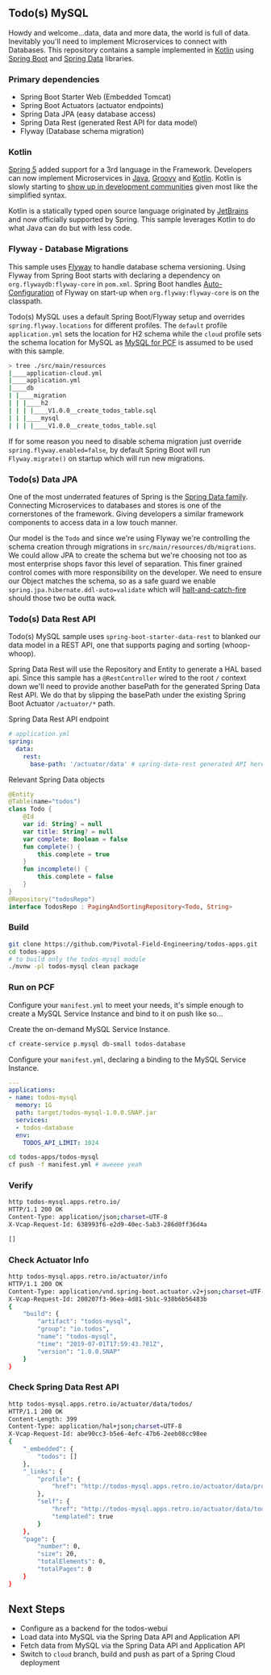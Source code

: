 ## Todo(s) MySQL

Howdy and welcome...data, data and more data, the world is full of data.  Inevitably you'll need to implement Microservices to connect with Databases.  This repository contains a sample implemented in [Kotlin](https://kotlinlang.org) using [Spring Boot](https://spring.io/projects/spring-boot) and [Spring Data](https://spring.io/projects/spring-data) libraries.

### Primary dependencies

* Spring Boot Starter Web (Embedded Tomcat)
* Spring Boot Actuators (actuator endpoints)
* Spring Data JPA (easy database access)
* Spring Data Rest (generated Rest API for data model)
* Flyway (Database schema migration)

### Kotlin

[Spring 5](http://spring.io/) added support for a 3rd language in the Framework.  Developers can now implement Microservices in [Java](https://en.wikipedia.org/wiki/Java_(programming_language)), [Groovy](https://en.wikipedia.org/wiki/Apache_Groovy) and [Kotlin](https://kotlinlang.org).  Kotlin is slowly starting to [show up in development communities](https://www.thoughtworks.com/radar/languages-and-frameworks/kotlin) given most like the simplified syntax.

Kotlin is a statically typed open source language originated by [JetBrains](https://www.jetbrains.com) and now officially supported by Spring.  This sample leverages Kotlin to do what Java can do but with less code.

### Flyway - Database Migrations

This sample uses [Flyway](https://flywaydb.org/) to handle database schema versioning.  Using Flyway from Spring Boot starts with declaring a dependency on ``org.flywaydb:flyway-core`` in ``pom.xml``.  Spring Boot handles [Auto-Configuration](https://docs.spring.io/spring-boot/docs/current/reference/html/howto-database-initialization.html#howto-execute-flyway-database-migrations-on-startup) of Flyway on start-up when ``org.flyway:flyway-core`` is on the classpath.

Todo(s) MySQL uses a default Spring Boot/Flyway setup and overrides ``spring.flyway.locations`` for different profiles.  The ``default`` profile ``application.yml`` sets the location for H2 schema while the ``cloud`` profile sets the schema location for MySQL as [MySQL for PCF](https://docs.pivotal.io/p-mysql/2-6/index.html) is assumed to be used with this sample.

```bash
> tree ./src/main/resources
|____application-cloud.yml
|____application.yml
|____db
| |____migration
| | |____h2
| | | |____V1.0.0__create_todos_table.sql
| | |____mysql
| | | |____V1.0.0__create_todos_table.sql
```

If for some reason you need to disable schema migration just override ``spring.flyway.enabled=false``, by default Spring Boot will run ``Flyway.migrate()`` on startup which will run new migrations.

### Todo(s) Data JPA

One of the most underrated features of Spring is the [Spring Data family](https://spring.io/projects/spring-data).  Connecting Microservices to databases and stores is one of the cornerstones of the framework.  Giving developers a similar framework components to access data in a low touch manner.

Our model is the ``Todo`` and since we're using Flyway we're controlling the schema creation through migrations in ``src/main/resources/db/migrations``.  We could allow JPA to create the schema but we're choosing not too as most enterprise shops favor this level of separation.  This finer grained control comes with more responsibility on the developer.  We need to ensure our Object matches the schema, so as a safe guard we enable ``spring.jpa.hibernate.ddl-auto=validate`` which will [halt-and-catch-fire](https://en.wikipedia.org/wiki/Halt_and_Catch_Fire_(TV_series)) should those two be outta wack.

### Todo(s) Data Rest API

Todo(s) MySQL sample uses ``spring-boot-starter-data-rest`` to blanked our data model in a REST API, one that supports paging and sorting (whoop-whoop).

Spring Data Rest will use the Repository and Entity to generate a HAL based api.  Since this sample has a `@RestController` wired to the root `/` context down we'll need to provide another basePath for the generated Spring Data Rest API.  We do that by slipping the basePath under the existing Spring Boot Actuator `/actuator/*` path.

Spring Data Rest API endpoint

```yaml
# application.yml
spring:
  data:
    rest:
      base-path: '/actuator/data' # spring-data-rest generated API here
```

Relevant Spring Data objects

```kotlin
@Entity
@Table(name="todos")
class Todo {
    @Id
    var id: String? = null
    var title: String? = null
    var complete: Boolean = false
    fun complete() {
        this.complete = true
    }
    fun incomplete() {
        this.complete = false
    }
}
@Repository("todosRepo")
interface TodosRepo : PagingAndSortingRepository<Todo, String>
```

### Build

```bash
git clone https://github.com/Pivotal-Field-Engineering/todos-apps.git
cd todos-apps
# to build only the todos-mysql module
./mvnw -pl todos-mysql clean package
```

### Run on PCF

Configure your `manifest.yml` to meet your needs, it's simple enough to create a MySQL Service Instance and bind to it on push like so...

Create the on-demand MySQL Service Instance.

```bash
cf create-service p.mysql db-small todos-database
```

Configure your `manifest.yml`, declaring a binding to the MySQL Service Instance.

```yaml
---
applications:
- name: todos-mysql
  memory: 1G
  path: target/todos-mysql-1.0.0.SNAP.jar
  services:
  - todos-database
  env:
    TODOS_API_LIMIT: 1024
```

```bash
cd todos-apps/todos-mysql
cf push -f manifest.yml # aweeee yeah
```

### Verify

```bash
http todos-mysql.apps.retro.io/
HTTP/1.1 200 OK
Content-Type: application/json;charset=UTF-8
X-Vcap-Request-Id: 638993f6-e2d9-40ec-5ab3-286d0ff36d4a

[]
```

### Check Actuator Info

```bash
http todos-mysql.apps.retro.io/actuator/info
HTTP/1.1 200 OK
Content-Type: application/vnd.spring-boot.actuator.v2+json;charset=UTF-8
X-Vcap-Request-Id: 200207f3-96ea-4d81-5b1c-938b6b56483b
{
    "build": {
        "artifact": "todos-mysql",
        "group": "io.todos",
        "name": "todos-mysql",
        "time": "2019-07-01T17:59:43.781Z",
        "version": "1.0.0.SNAP"
    }
}
```

### Check Spring Data Rest API

```bash
http todos-mysql.apps.retro.io/actuator/data/todos/
HTTP/1.1 200 OK
Content-Length: 399
Content-Type: application/hal+json;charset=UTF-8
X-Vcap-Request-Id: abe90cc3-b5e6-4efc-47b6-2eeb08cc98ee
{
    "_embedded": {
        "todos": []
    },
    "_links": {
        "profile": {
            "href": "http://todos-mysql.apps.retro.io/actuator/data/profile/todos"
        },
        "self": {
            "href": "http://todos-mysql.apps.retro.io/actuator/data/todos{?page,size,sort}",
            "templated": true
        }
    },
    "page": {
        "number": 0,
        "size": 20,
        "totalElements": 0,
        "totalPages": 0
    }
}
```

## Next Steps

* Configure as a backend for the todos-webui
* Load data into MySQL via the Spring Data API and Application API
* Fetch data from MySQL via the Spring Data API and Application API
* Switch to `cloud` branch, build and push as part of a Spring Cloud deployment
